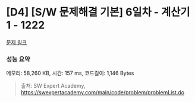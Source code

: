 # [D4] [S/W 문제해결 기본] 6일차 - 계산기1 - 1222 

[문제 링크](https://swexpertacademy.com/main/code/problem/problemDetail.do?contestProbId=AV14mbSaAEwCFAYD) 

### 성능 요약

메모리: 58,260 KB, 시간: 157 ms, 코드길이: 1,146 Bytes



> 출처: SW Expert Academy, https://swexpertacademy.com/main/code/problem/problemList.do